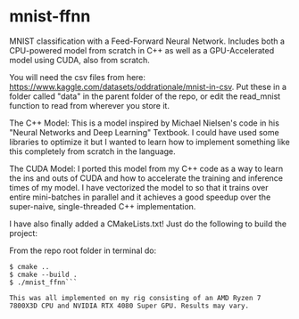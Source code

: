 # mnist-ffnn
MNIST classification with a Feed-Forward Neural Network. Includes both a CPU-powered model from scratch in C++ as well as a GPU-Accelerated model using CUDA, also from scratch.

You will need the csv files from here: https://www.kaggle.com/datasets/oddrationale/mnist-in-csv. Put these in a folder called "data" in the parent folder of the repo, or edit the read_mnist function to read from wherever you store it. 

The C++ Model:
This is a model inspired by Michael Nielsen's code in his "Neural Networks and Deep Learning" Textbook. I could have used some libraries to optimize it but I wanted to learn how to implement something like this completely from scratch in the language.

The CUDA Model:
I ported this model from my C++ code as a way to learn the ins and outs of CUDA and how to accelerate the training and inference times of my model. I have vectorized the model to so that it trains over entire mini-batches in parallel and it achieves a good speedup over the super-naive, single-threaded C++ implementation.

I have also finally added a CMakeLists.txt! Just do the following to build the project:

From the repo root folder in terminal do:

```$ mkdir build && cd build  
$ cmake ..  
$ cmake --build .  
$ ./mnist_ffnn```  

This was all implemented on my rig consisting of an AMD Ryzen 7 7800X3D CPU and NVIDIA RTX 4080 Super GPU. Results may vary.
